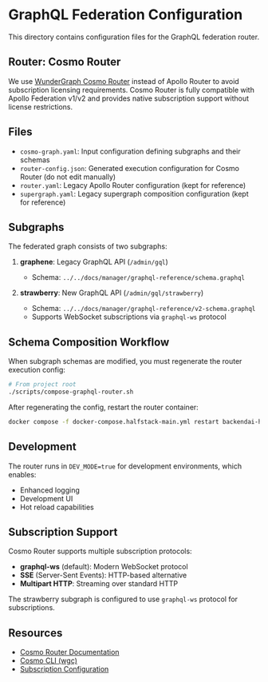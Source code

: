 # GraphQL Federation Configuration

This directory contains configuration files for the GraphQL federation router.

## Router: Cosmo Router

We use [WunderGraph Cosmo Router](https://cosmo-docs.wundergraph.com/) instead of Apollo Router to avoid subscription licensing requirements. Cosmo Router is fully compatible with Apollo Federation v1/v2 and provides native subscription support without license restrictions.

## Files

- `cosmo-graph.yaml`: Input configuration defining subgraphs and their schemas
- `router-config.json`: Generated execution configuration for Cosmo Router (do not edit manually)
- `router.yaml`: Legacy Apollo Router configuration (kept for reference)
- `supergraph.yaml`: Legacy supergraph composition configuration (kept for reference)

## Subgraphs

The federated graph consists of two subgraphs:

1. **graphene**: Legacy GraphQL API (`/admin/gql`)
   - Schema: `../../docs/manager/graphql-reference/schema.graphql`

2. **strawberry**: New GraphQL API (`/admin/gql/strawberry`)
   - Schema: `../../docs/manager/graphql-reference/v2-schema.graphql`
   - Supports WebSocket subscriptions via `graphql-ws` protocol

## Schema Composition Workflow

When subgraph schemas are modified, you must regenerate the router execution config:

```bash
# From project root
./scripts/compose-graphql-router.sh
```

After regenerating the config, restart the router container:

```bash
docker compose -f docker-compose.halfstack-main.yml restart backendai-half-apollo-router
```

## Development

The router runs in `DEV_MODE=true` for development environments, which enables:
- Enhanced logging
- Development UI
- Hot reload capabilities

## Subscription Support

Cosmo Router supports multiple subscription protocols:

- **graphql-ws** (default): Modern WebSocket protocol
- **SSE** (Server-Sent Events): HTTP-based alternative
- **Multipart HTTP**: Streaming over standard HTTP

The strawberry subgraph is configured to use `graphql-ws` protocol for subscriptions.

## Resources

- [Cosmo Router Documentation](https://cosmo-docs.wundergraph.com/router)
- [Cosmo CLI (wgc)](https://cosmo-docs.wundergraph.com/cli)
- [Subscription Configuration](https://cosmo-docs.wundergraph.com/router/subscriptions)
